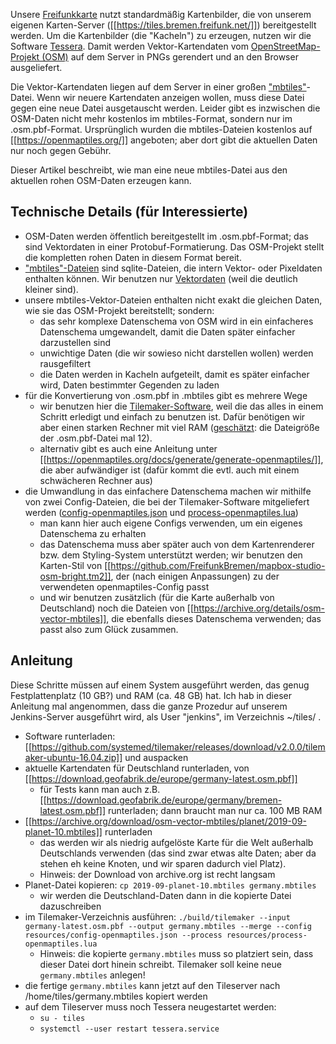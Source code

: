 Unsere [Freifunkkarte](https://map.bremen.freifunk.net/) nutzt standardmäßig Kartenbilder, die von unserem eigenen Karten-Server ([[https://tiles.bremen.freifunk.net/]]) bereitgestellt werden. Um die Kartenbilder (die "Kacheln") zu erzeugen, nutzen wir die Software [Tessera](https://github.com/mojodna/tessera). Damit werden Vektor-Kartendaten vom [OpenStreetMap-Projekt (OSM)](https://www.openstreetmap.org/) auf dem Server in PNGs gerendert und an den Browser ausgeliefert.

Die Vektor-Kartendaten liegen auf dem Server in einer großen ["mbtiles"](https://github.com/mapbox/mbtiles-spec)-Datei. Wenn wir neuere Kartendaten anzeigen wollen, muss diese Datei gegen eine neue Datei ausgetauscht werden. Leider gibt es inzwischen die OSM-Daten nicht mehr kostenlos im mbtiles-Format, sondern nur im .osm.pbf-Format. Ursprünglich wurden die mbtiles-Dateien kostenlos auf [[https://openmaptiles.org/]] angeboten; aber dort gibt die aktuellen Daten nur noch gegen Gebühr.

Dieser Artikel beschreibt, wie man eine neue mbtiles-Datei aus den aktuellen rohen OSM-Daten erzeugen kann.


## Technische Details (für Interessierte)

* OSM-Daten werden öffentlich bereitgestellt im .osm.pbf-Format; das sind Vektordaten in einer Protobuf-Formatierung. Das OSM-Projekt stellt die kompletten rohen Daten in diesem Format bereit.
* ["mbtiles"-Dateien](https://github.com/mapbox/mbtiles-spec) sind sqlite-Dateien, die intern Vektor- oder Pixeldaten enthalten können. Wir benutzen nur [Vektordaten](https://github.com/mapbox/vector-tile-spec/) (weil die deutlich kleiner sind).
* unsere mbtiles-Vektor-Dateien enthalten nicht exakt die gleichen Daten, wie sie das OSM-Projekt bereitstellt; sondern:
	* das sehr komplexe Datenschema von OSM wird in ein einfacheres Datenschema umgewandelt, damit die Daten später einfacher darzustellen sind
	* unwichtige Daten (die wir sowieso nicht darstellen wollen) werden rausgefiltert
	* die Daten werden in Kacheln aufgeteilt, damit es später einfacher wird, Daten bestimmter Gegenden zu laden
* für die Konvertierung von .osm.pbf in .mbtiles gibt es mehrere Wege
	* wir benutzen hier die [Tilemaker-Software](https://github.com/systemed/tilemaker), weil die das alles in einem Schritt erledigt und einfach zu benutzen ist. Dafür benötigen wir aber einen starken Rechner mit viel RAM ([geschätzt](https://wheregroup.com/blog/tilemaker-am-limit/): die Dateigröße der .osm.pbf-Datei mal 12).
	* alternativ gibt es auch eine Anleitung unter [[https://openmaptiles.org/docs/generate/generate-openmaptiles/]], die aber aufwändiger ist (dafür kommt die evtl. auch mit einem schwächeren Rechner aus)
* die Umwandlung in das einfachere Datenschema machen wir mithilfe von zwei Config-Dateien, die bei der Tilemaker-Software mitgeliefert werden ([config-openmaptiles.json](https://github.com/systemed/tilemaker/blob/master/resources/config-openmaptiles.json) und [process-openmaptiles.lua](https://github.com/systemed/tilemaker/blob/master/resources/process-openmaptiles.lua))
	* man kann hier auch eigene Configs verwenden, um ein eigenes Datenschema zu erhalten
	* das Datenschema muss aber später auch von dem Kartenrenderer bzw. dem Styling-System unterstützt werden; wir benutzen den Karten-Stil von [[https://github.com/FreifunkBremen/mapbox-studio-osm-bright.tm2]], der (nach einigen Anpassungen) zu der verwendeten openmaptiles-Config passt
	* und wir benutzen zusätzlich (für die Karte außerhalb von Deutschland) noch die Dateien von [[https://archive.org/details/osm-vector-mbtiles]], die ebenfalls dieses Datenschema verwenden; das passt also zum Glück zusammen.


## Anleitung

Diese Schritte müssen auf einem System ausgeführt werden, das genug Festplattenplatz (10 GB?) und RAM (ca. 48 GB) hat. Ich hab in dieser Anleitung mal angenommen, dass die ganze Prozedur auf unserem Jenkins-Server ausgeführt wird, als User "jenkins", im Verzeichnis ~/tiles/ .

* Software runterladen: [[https://github.com/systemed/tilemaker/releases/download/v2.0.0/tilemaker-ubuntu-16.04.zip]] und auspacken
* aktuelle Kartendaten für Deutschland runterladen, von [[https://download.geofabrik.de/europe/germany-latest.osm.pbf]]
	* für Tests kann man auch z.B. [[https://download.geofabrik.de/europe/germany/bremen-latest.osm.pbf]] runterladen; dann braucht man nur ca. 100 MB RAM
* [[https://archive.org/download/osm-vector-mbtiles/planet/2019-09-planet-10.mbtiles]] runterladen
	* das werden wir als niedrig aufgelöste Karte für die Welt außerhalb Deutschlands verwenden (das sind zwar etwas alte Daten; aber da stehen eh keine Knoten, und wir sparen dadurch viel Platz).
	* Hinweis: der Download von archive.org ist recht langsam
* Planet-Datei kopieren: `cp 2019-09-planet-10.mbtiles germany.mbtiles`
	* wir werden die Deutschland-Daten dann in die kopierte Datei dazuschreiben
* im Tilemaker-Verzeichnis ausführen: `./build/tilemaker --input germany-latest.osm.pbf --output germany.mbtiles --merge --config resources/config-openmaptiles.json --process resources/process-openmaptiles.lua`
    * Hinweis: die kopierte `germany.mbtiles` muss so platziert sein, dass dieser Datei dort hinein schreibt. Tilemaker soll keine neue `germany.mbtiles` anlegen!
* die fertige `germany.mbtiles` kann jetzt auf den Tileserver nach /home/tiles/germany.mbtiles kopiert werden
* auf dem Tileserver muss noch Tessera neugestartet werden:
	* `su - tiles`
	* `systemctl --user restart tessera.service`
